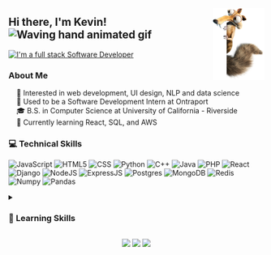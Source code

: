 <p>
    <img width="20%" align="right" alt="Github" src="images/Pic. Scrat 1.png" />
    <h2>
        Hi there, I'm Kevin!
        <img src="https://user-images.githubusercontent.com/18350557/176309783-0785949b-9127-417c-8b55-ab5a4333674e.gif" 
             alt="Waving hand animated gif"
             height="20"
             width="20" />
    </h2>
    <a href="">
        <img src="https://readme-typing-svg.demolab.com?font=Open+Sans&size=14&duration=3000&pause=1000&color=FFFFFF&width=435&height=25&lines=I'm+a+full-stack+software+developer+%3A);I'm+open+to+hiring%2C+reach+out!;I'm+a+major+foodie!"
             alt="I'm a full stack Software Developer" />
    </a>
    <h3>
        About Me
    </h3>
    <p>
    &nbsp;&nbsp;&nbsp;&nbsp;🧐 Interested in web development, UI design, NLP and data science<br>
    &nbsp;&nbsp;&nbsp;&nbsp;💼 Used to be a Software Development Intern at Ontraport<br>
    &nbsp;&nbsp;&nbsp;&nbsp;🎓 B.S. in Computer Science at University of California - Riverside<br>
    &nbsp;&nbsp;&nbsp;&nbsp;🌱 Currently learning React, SQL, and AWS
    </p>
</p>

### 💻 Technical Skills
![JavaScript](https://img.shields.io/badge/javascript-%23323330.svg?style=flat&logo=javascript&logoColor=%23F7DF1E)
![HTML5](https://img.shields.io/badge/html5-%23E34F26.svg?style=flat&logo=html5&logoColor=white)
![CSS](https://img.shields.io/badge/css3-%231572B6.svg?style=flat&logo=css3&logoColor=white)
![Python](https://img.shields.io/badge/PYTHON-3776AB.svg?&style=flat&logo=python&logoColor=white)
![C++](https://img.shields.io/badge/C++-00599C.svg?&style=flat&logo=c%2B%2B&logoColor=white)
![Java](https://img.shields.io/badge/Java-ED8B00?style=flat&logo=openjdk&logoColor=white)
![PHP](https://img.shields.io/badge/PHP-777BB4?style=flat&logo=php&logoColor=white)
![React](https://img.shields.io/badge/react-%2320232a.svg?style=flat&logo=react&logoColor=%2361DAFB)
![Django](https://img.shields.io/badge/Django-092E20?style=flat&logo=django&logoColor=white)
![NodeJS](https://img.shields.io/badge/NODEJS-339933.svg?&style=flat&logo=node.js&logoColor=white)
![ExpressJS](https://img.shields.io/badge/Express.js-404D59?style=flat)
![Postgres](https://img.shields.io/badge/postgres-%23316192.svg?style=flat&logo=postgresql&logoColor=white)
![MongoDB](https://img.shields.io/badge/MongoDB-4EA94B?style=flat&logo=mongodb&logoColor=white)
![Redis](https://img.shields.io/badge/REDIS-DC382D.svg?style=flat&logo=redis&logoColor=white)
![Numpy](https://img.shields.io/badge/Numpy-013243.svg?style=flat&logo=numpy&logoColor=white)
![Pandas](https://img.shields.io/badge/Pandas-150458.svg?style=flat&logo=pandas&logoColor=white)

<details>
    <summary><h3>🧠 Learning Skills</h3></summary>

![Swift](https://img.shields.io/badge/Swift-FA7343?style=flat&logo=swift&logoColor=white)
![Angular](https://img.shields.io/badge/Angular-DD0031?style=flat&logo=angular&logoColor=white)
![Tailwind](https://img.shields.io/badge/Tailwind_CSS-38B2AC?style=flat&logo=tailwind-css&logoColor=white)
![Flutter](https://img.shields.io/badge/Flutter-02569B?style=flat&logo=flutter&logoColor=white)
![Figma](https://img.shields.io/badge/figma-%23F24E1E.svg?style=flat&logo=figma&logoColor=white)
![Docker](https://img.shields.io/badge/DOCKER-2496ED.svg?style=flat&logo=docker&logoColor=white)
![Kubernetes](https://img.shields.io/badge/KUBERNETES-326CE5.svg?style=flat&logo=kubernetes&logoColor=white)
![Firebase](https://img.shields.io/badge/FIREBASE-FFCA28.svg?&style=flat&logo=firebase&logoColor=black)
![LaTeX](https://img.shields.io/badge/LaTeX-008080.svg?style=flat&logo=LaTeX&logoColor=white)
![Flask](https://img.shields.io/badge/Flask-000000.svg?style=flat&logo=flask&logoColor=white)
![TensorFlow](https://img.shields.io/badge/TensorFlow-FF6F00.svg?style=flat&logo=TensorFlow&logoColor=white)
![GithubPages](https://img.shields.io/badge/GitHub%20Pages-327FC7.svg?style=flat&logo=github&logoColor=white)
![Heroku](https://img.shields.io/badge/Heroku-430098.svg?style=flat&logo=heroku&logoColor=white)
![Notion](https://img.shields.io/badge/Notion-010101.svg?style=flat&logo=notion&logoColor=white)
![Postman](https://img.shields.io/badge/Postman-FF6C37?style=flat&logo=postman&logoColor=white)


    
</details>

<p align="center">
    <a href="https://www.linkedin.com/in/keeevini/"><img src="https://img.shields.io/badge/-LinkedIn-blue?style=for-the-badge&logo=Linkedin&logoColor=white" /></a>
    <a href="mailto:kevin.ni.smile@gmail.com"><img src="https://img.shields.io/badge/-Gmail-c14438?style=for-the-badge&logo=Gmail&logoColor=white" /></a>
    <a href="(https://github.com/Keeevini"><img src="https://img.shields.io/badge/-Github-000?style=for-the-badge&logo=Github&logoColor=white" /></a>

</p>

<!--
**Keeevini/Keeevini** is a ✨ _special_ ✨ repository because its `README.md` (this file) appears on your GitHub profile.

Here are some ideas to get you started:

- 🔭 I’m currently working on ...
- 🌱 I’m currently learning ...
- 👯 I’m looking to collaborate on ...
- 🤔 I’m looking for help with ...
- 💬 Ask me about ...
- 📫 How to reach me: ...
- 😄 Pronouns: ...
- ⚡ Fun fact: ...
-->
